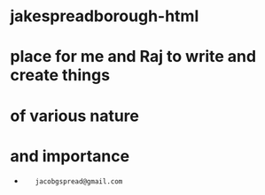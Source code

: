 # jakespreadborough-html

# place for me and Raj to write and create things
# of various nature
# and importance

*        jacobgspread@gmail.com
